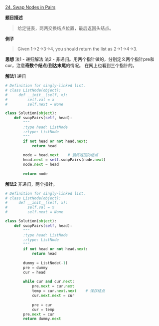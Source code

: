 [24. Swap Nodes in Pairs](https://leetcode.com/problems/swap-nodes-in-pairs/description/)

**题目描述**
> 给定链表，两两交换结点位置，最后返回头结点。

**例子**
> Given 1->2->3->4, you should return the list as 2->1->4->3.

**思想**
法1 - 递归解法
法2 - 非递归。用两个指针做的，分别定义两个指针pre和cur，注意**奇数个结点**/**到达末尾**的情况。
在网上也看到三个指针的。

**解法1**
递归
```python
# Definition for singly-linked list.
# class ListNode(object):
#     def __init__(self, x):
#         self.val = x
#         self.next = None

class Solution(object):
    def swapPairs(self, head):
        """
        :type head: ListNode
        :rtype: ListNode
        """
        if not head or not head.next:
            return head
        
        node = head.next    # 最终返回的结点
        head.next = self.swapPairs(node.next)
        node.next = head
        
        return node
```

**解法2**
非递归，两个指针。
```python
# Definition for singly-linked list.
# class ListNode(object):
#     def __init__(self, x):
#         self.val = x
#         self.next = None

class Solution(object):
    def swapPairs(self, head):
        """
        :type head: ListNode
        :rtype: ListNode
        """
        if not head or not head.next:
            return head
        
        dummy = ListNode(-1)
        pre = dummy
        cur = head
        
        while cur and cur.next:
            pre.next = cur.next
            temp = cur.next.next    # 保存结点
            cur.next.next = cur
            
            pre = cur
            cur = temp
        pre.next = cur
        return dummy.next
```